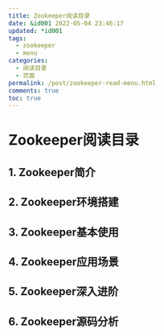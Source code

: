 ```yaml
---
title: Zookeeper阅读目录
date: &id001 2022-05-04 23:46:17
updated: *id001
tags:
  - zookeeper
  - menu
categories:
  - 阅读目录
  - 页面
permalink: /post/zookeeper-read-menu.html
comments: true
toc: true
---
```

# Zookeeper阅读目录

## 1. Zookeeper简介

## 2. Zookeeper环境搭建

## 3. Zookeeper基本使用

## 4. Zookeeper应用场景

## 5. Zookeeper深入进阶

## 6. Zookeeper源码分析